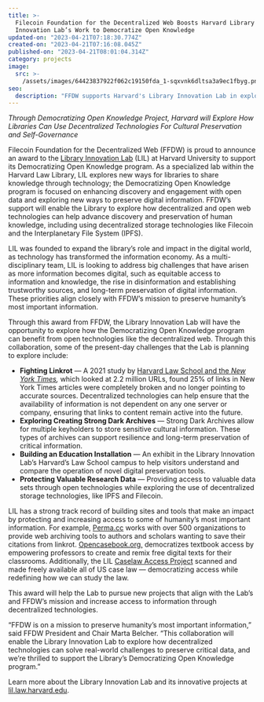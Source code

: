 ```yaml
---
title: >-
  Filecoin Foundation for the Decentralized Web Boosts Harvard Library
  Innovation Lab’s Work to Democratize Open Knowledge
updated-on: "2023-04-21T07:18:30.774Z"
created-on: "2023-04-21T07:16:08.045Z"
published-on: "2023-04-21T08:01:04.314Z"
category: projects
image:
  src: >-
    /assets/images/64423837922f062c19150fda_1-sqxvnk6dltsa3a9ec1fbyg.png
seo:
  description: "FFDW supports Harvard's Library Innovation Lab in exploring decentralized technologies to preserve digital information and combat linkrot in academic resources."
---
```


_Through Democratizing Open Knowledge Project, Harvard will Explore How Libraries Can Use Decentralized Technologies For Cultural Preservation and Self-Governance_

Filecoin Foundation for the Decentralized Web (FFDW) is proud to announce an award to the [Library Innovation Lab](https://lil.law.harvard.edu/) (LIL) at Harvard University to support its Democratizing Open Knowledge program. As a specialized lab within the Harvard Law Library, LIL explores new ways for libraries to share knowledge through technology; the Democratizing Open Knowledge program is focused on enhancing discovery and engagement with open data and exploring new ways to preserve digital information. FFDW’s support will enable the Library to explore how decentralized and open web technologies can help advance discovery and preservation of human knowledge, including using decentralized storage technologies like Filecoin and the Interplanetary File System (IPFS).

LIL was founded to expand the library’s role and impact in the digital world, as technology has transformed the information economy. As a multi-disciplinary team, LIL is looking to address big challenges that have arisen as more information becomes digital, such as equitable access to information and knowledge, the rise in disinformation and establishing trustworthy sources, and long-term preservation of digital information. These priorities align closely with FFDW’s mission to preserve humanity’s most important information.

Through this award from FFDW, the Library Innovation Lab will have the opportunity to explore how the Democratizing Open Knowledge program can benefit from open technologies like the decentralized web. Through this collaboration, some of the present-day challenges that the Lab is planning to explore include:

- **Fighting Linkrot** — A 2021 study by [Harvard Law School and the _New York Times_](https://www.cjr.org/analysis/linkrot-content-drift-new-york-times.php)_,_ which looked at 2.2 million URLs, found 25% of links in New York Times articles were completely broken and no longer pointing to accurate sources. Decentralized technologies can help ensure that the availability of information is not dependent on any one server or company, ensuring that links to content remain active into the future.
- **Exploring Creating Strong Dark Archives** — Strong Dark Archives allow for multiple keyholders to store sensitive cultural information. These types of archives can support resilience and long-term preservation of critical information.
- **Building an Education Installation** — An exhibit in the Library Innovation Lab’s Harvard’s Law School campus to help visitors understand and compare the operation of novel digital preservation tools.
- **Protecting Valuable Research Data** — Providing access to valuable data sets through open technologies while exploring the use of decentralized storage technologies, like IPFS and Filecoin.

LIL has a strong track record of building sites and tools that make an impact by protecting and increasing access to some of humanity’s most important information. For example, [Perma.cc](https://perma.cc/) works with over 500 organizations to provide web archiving tools to authors and scholars wanting to save their citations from linkrot. [Opencasebook.org,](https://opencasebook.org/) democratizes textbook access by empowering professors to create and remix free digital texts for their classrooms. Additionally, the LIL [Caselaw Access Project](https://case.law/) scanned and made freely available all of US case law — democratizing access while redefining how we can study the law.

This award will help the Lab to pursue new projects that align with the Lab’s and FFDW’s mission and increase access to information through decentralized technologies.

“FFDW is on a mission to preserve humanity’s most important information,” said FFDW President and Chair Marta Belcher. “This collaboration will enable the Library Innovation Lab to explore how decentralized technologies can solve real-world challenges to preserve critical data, and we’re thrilled to support the Library’s Democratizing Open Knowledge program.”

Learn more about the Library Innovation Lab and its innovative projects at [lil.law.harvard.edu](https://lil.law.harvard.edu/).

